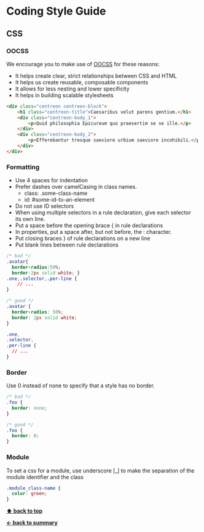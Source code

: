 # Coding Style Guide
## CSS
### OOCSS

We encourage you to make use of [OOCSS](http://oocss.org/) for these reasons:

* It helps create clear, strict relationships between CSS and HTML
* It helps us create reusable, composable components
* It allows for less nesting and lower specificity
* It helps in building scalable stylesheets

```html
<div class="centreon centreon-block">
    <h1 class="centreon-title">Caesaribus velut parens gentium.</h1>
    <div class="centreon-body_1">
        <p>Quid philosophia Epicureum quo praesertim se se ille.</p>
    </div>
    <div class="centreon-body_2">
        <p>Efferebantur tresque saeviore urbium saeviore incohibili.</p>
    </div>
</div>
```

### Formatting

* Use 4 spaces for indentation
* Prefer dashes over camelCasing in class names.
    * class: .some-class-name
    * id: #some-id-to-an-element
* Do not use ID selectors
* When using multiple selectors in a rule declaration, give each selector its own line.
* Put a space before the opening brace { in rule declarations
* In properties, put a space after, but not before, the : character.
* Put closing braces } of rule declarations on a new line
* Put blank lines between rule declarations

```css
/* bad */
.avatar{
  border-radius:50%;
  border:2px solid white; }
.one,.selector,.per-line {
    // ...
}

/* good */
.avatar {
  border-radius: 50%;
  border: 2px solid white;
}

.one,
.selector,
.per-line {
  // ...
}
```

### Border

Use 0 instead of none to specify that a style has no border.

```css
/* bad */
.foo {
  border: none;
}

/* good */
.foo {
  border: 0;
}
```
### Module

To set a css for a module, use underscore [_] to make the separation of the module identifier and the class

```css
.module_class-name {
  color: green;
}
```

**[⬆ back to top](#coding-style-guide)**

**[← back to summary](https://github.com/centreon/centreon)**